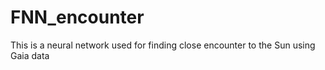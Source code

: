 # FNN_encounter
This is a neural network used for finding close encounter to the Sun using Gaia data
